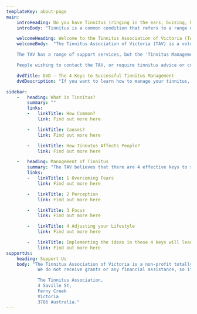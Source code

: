 ```yaml
---
templateKey: about-page
main:
    introHeading: Do you have Tinnitus (ringing in the ears, buzzing, head noises)?
    introBody: "Tinnitus is a common condition that refers to a range of sounds or 'head noises' such as ringing, hissing, buzzing or clicking. There is no cure for tinnitus, but with appropriate support the condition can be successfully managed so that it has little or no impact on a person's life."

    welcomeHeading: Welcome to the Tinnitus Association of Victoria (TAV)
    welcomeBody:  "The Tinnitus Association of Victoria (TAV) is a voluntary, non-profit organization that has been helping people with tinnitus for over 20 years.

    The TAV has a range of support services, but the 'Tinnitus Management Seminars' and the telephone counselling service are considered to be the two critical services that enable many people each year to learn to successfully manage their tinnitus.

    People wishing to contact the TAV, or require tinnitus advice or counselling, should contact the TAV by phone on: 0427 849 885, 0423 203 296, or 03 9755 2238"

    dvdTitle: DVD – The 4 Keys to Successful Tinnitus Management
    dvdDescription: "If you want to learn how to manage your tinnitus, this DVD is essential viewing. Here is what experts in the field of tinnitus management have said about this DVD."

sidebar:
    -   heading: What is Tinnitus?
        summary: ""
        links: 
        -   linkTitle: How Common?
            link: Find out more here

        -   linkTitle: Causes?
            link: Find out more here

        -   linkTitle: How Tinnutus Affects People?
            link: Find out more here

    -   heading: Management of Tinnitus
        summary: "The TAV believes that there are 4 effective keys to successful tinnitus management. These are:"
        links: 
        -   linkTitle: 1 Overcoming Fears
            link: Find out more here

        -   linkTitle: 2 Perception
            link: Find out more here

        -   linkTitle: 3 Focus
            link: Find out more here

        -   linkTitle: 4 Adjusting your Lifestyle
            link: Find out more here

        -   linkTitle: Implementing the ideas in these 4 keys will lead to Habituation
            link: Find out more here
supportUs:
    heading: Support Us
    body: "The Tinnitus Association of Victoria is a non-profit totally volunteer organisation.
            We do not receive grants or any financial assistance, so if you have found the information on this web site helpful or have been helped by one of our counsellors and want to help the Association financially, please donate via PayPal or send a cheque or postal note to:

            The Tinnitus Association,
            4 Saville St,
            Ferny Creek
            Victoria
            3786 Australia."
---
```

